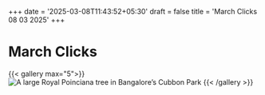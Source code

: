 +++
date = '2025-03-08T11:43:52+05:30'
draft = false
title = 'March Clicks 08 03 2025'
+++

# March Clicks
{{< gallery max="5">}}
    <img loading="lazy" src="/images/gallery/x300/IMG_1777.webp" alt="A large Royal Poinciana tree in Bangalore’s Cubbon Park" data-title="Royal Poinciana" data-location="Cubbon Park, Bengaluru" >
{{< /gallery >}}